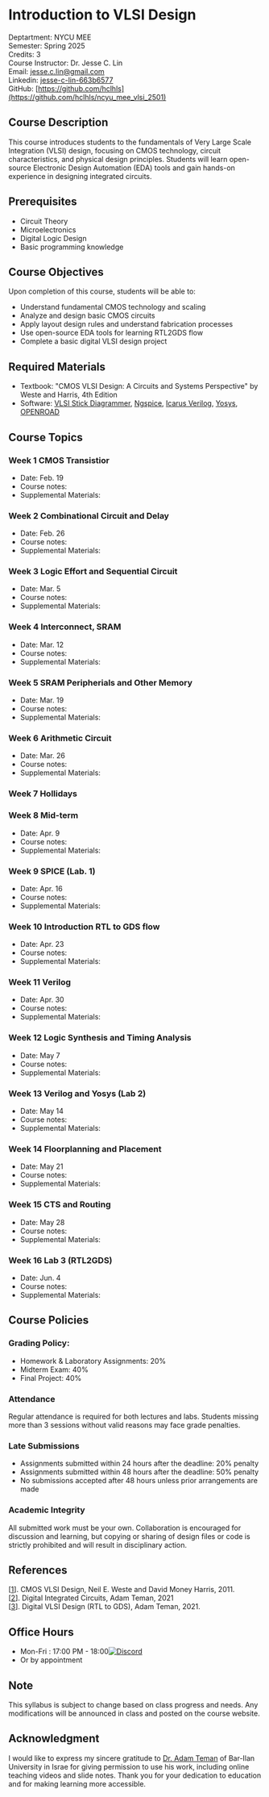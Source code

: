# Introduction to VLSI Design
Deptartment: NYCU MEE  
Semester: Spring 2025  
Credits: 3  
Course Instructor: Dr. Jesse C. Lin  
Email: [jesse.c.lin@gmail.com](mailto:jesse.c.lin@gmail.com)  
Linkedin: [jesse-c-lin-663b6577](https://www.linkedin.com/in/jesse-c-lin-663b6577/)  
GitHub: [https://github.com/hclhls](https://github.com/hclhls/ncyu_mee_vlsi_2501)

## Course Description
This course introduces students to the fundamentals of Very Large Scale Integration (VLSI) design, focusing on CMOS technology, circuit characteristics, and physical design principles. Students will learn open-source Electronic Design Automation (EDA) tools and gain hands-on experience in designing integrated circuits.

## Prerequisites
- Circuit Theory
- Microelectronics
- Digital Logic Design
- Basic programming knowledge

## Course Objectives
Upon completion of this course, students will be able to:
- Understand fundamental CMOS technology and scaling
- Analyze and design basic CMOS circuits
- Apply layout design rules and understand fabrication processes
- Use open-source EDA tools for learning RTL2GDS flow
- Complete a basic digital VLSI design project

## Required Materials
- Textbook: "CMOS VLSI Design: A Circuits and Systems Perspective" by Weste and Harris, 4th Edition
- Software: [VLSI Stick Diagrammer](https://stixu.io/), [Ngspice](https://ngspice.sourceforge.io/), [Icarus Verilog](https://steveicarus.github.io/iverilog/), [Yosys](https://yosyshq.net/yosys/), [OPENROAD](https://openroad.readthedocs.io/en/latest/index.html)

## Course Topics

### Week 1 CMOS Transistior
- Date: Feb. 19
- Course notes:
- Supplemental Materials:
  
### Week 2 Combinational Circuit and Delay
- Date: Feb. 26
- Course notes:
- Supplemental Materials: 
  
### Week 3 Logic Effort and Sequential Circuit
- Date: Mar. 5
- Course notes:
- Supplemental Materials: 
  
### Week 4 Interconnect, SRAM
- Date: Mar. 12
- Course notes:
- Supplemental Materials: 
  
### Week 5 SRAM Peripherials and Other Memory
- Date: Mar. 19
- Course notes:
- Supplemental Materials: 
   
### Week 6 Arithmetic Circuit
- Date: Mar. 26
- Course notes:
- Supplemental Materials: 
  
### Week 7 Hollidays

### Week 8 Mid-term
- Date: Apr. 9
- Course notes:
- Supplemental Materials: 
  
### Week 9 SPICE (Lab. 1)
- Date: Apr. 16
- Course notes:
- Supplemental Materials:
  
### Week 10 Introduction RTL to GDS flow
- Date: Apr. 23
- Course notes:
- Supplemental Materials:
  
### Week 11 Verilog
- Date: Apr. 30
- Course notes:
- Supplemental Materials:
  
### Week 12 Logic Synthesis and Timing Analysis
- Date: May 7
- Course notes:
- Supplemental Materials:
  
### Week 13 Verilog and Yosys (Lab 2)
- Date: May 14
- Course notes:
- Supplemental Materials:
  
### Week 14 Floorplanning and Placement
- Date: May 21
- Course notes:
- Supplemental Materials:
  
### Week 15 CTS and Routing
- Date: May 28
- Course notes:
- Supplemental Materials:
  
### Week 16 Lab 3 (RTL2GDS)
- Date: Jun. 4
- Course notes:
- Supplemental Materials: 

## Course Policies

### Grading Policy:
- Homework & Laboratory Assignments: 20%
- Midterm Exam: 40%
- Final Project: 40%

### Attendance
Regular attendance is required for both lectures and labs. Students missing more than 3 sessions without valid reasons may face grade penalties.

### Late Submissions
- Assignments submitted within 24 hours after the deadline: 20% penalty
- Assignments submitted within 48 hours after the deadline: 50% penalty
- No submissions accepted after 48 hours unless prior arrangements are made

### Academic Integrity
All submitted work must be your own. Collaboration is encouraged for discussion and learning, but copying or sharing of design files or code is strictly prohibited and will result in disciplinary action.

## References
[[1](https://pages.hmc.edu/harris/cmosvlsi/4e/)]. CMOS VLSI Design, Neil E. Weste and David Money Harris, 2011.  
[[2](https://youtube.com/playlist?list=PLZU5hLL_713yF0Lkwjj9O3ttVIuhPV-me&si=D6hINfBQ02g4c4iN)]. Digital Integrated Circuits, Adam Teman, 2021  
[[3](https://www.youtube.com/playlist?list=PLZU5hLL_713x0_AV_rVbay0pWmED7992G)]. Digital VLSI Design (RTL to GDS), Adam Teman, 2021.

## Office Hours
- Mon-Fri : 17:00 PM - 18:00[![Discord](https://dcbadge.limes.pink/api/server/https://discord.gg/k9bTqNza?style=flat)](https://discord.gg/k9bTqNza)
- Or by appointment
  
## Note
This syllabus is subject to change based on class progress and needs. Any modifications will be announced in class and posted on the course website.

## Acknowledgment
I would like to express my sincere gratitude to [Dr. Adam Teman](https://www.youtube.com/@AdiTeman) of Bar-Ilan University in Israe for giving permission to use his work, including online teaching videos and slide notes.
Thank you for your dedication to education and for making learning more accessible.

